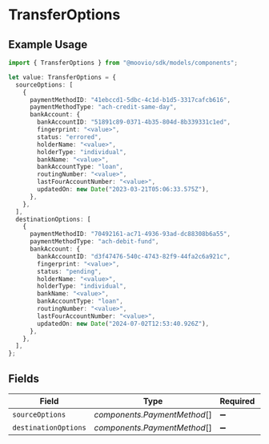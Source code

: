 # TransferOptions

## Example Usage

```typescript
import { TransferOptions } from "@moovio/sdk/models/components";

let value: TransferOptions = {
  sourceOptions: [
    {
      paymentMethodID: "41ebccd1-5dbc-4c1d-b1d5-3317cafcb616",
      paymentMethodType: "ach-credit-same-day",
      bankAccount: {
        bankAccountID: "51891c89-0371-4b35-804d-8b339331c1ed",
        fingerprint: "<value>",
        status: "errored",
        holderName: "<value>",
        holderType: "individual",
        bankName: "<value>",
        bankAccountType: "loan",
        routingNumber: "<value>",
        lastFourAccountNumber: "<value>",
        updatedOn: new Date("2023-03-21T05:06:33.575Z"),
      },
    },
  ],
  destinationOptions: [
    {
      paymentMethodID: "70492161-ac71-4936-93ad-dc88308b6a55",
      paymentMethodType: "ach-debit-fund",
      bankAccount: {
        bankAccountID: "d3f47476-540c-4743-82f9-44fa2c6a921c",
        fingerprint: "<value>",
        status: "pending",
        holderName: "<value>",
        holderType: "individual",
        bankName: "<value>",
        bankAccountType: "loan",
        routingNumber: "<value>",
        lastFourAccountNumber: "<value>",
        updatedOn: new Date("2024-07-02T12:53:40.926Z"),
      },
    },
  ],
};
```

## Fields

| Field                        | Type                         | Required                     | Description                  |
| ---------------------------- | ---------------------------- | ---------------------------- | ---------------------------- |
| `sourceOptions`              | *components.PaymentMethod*[] | :heavy_minus_sign:           | N/A                          |
| `destinationOptions`         | *components.PaymentMethod*[] | :heavy_minus_sign:           | N/A                          |